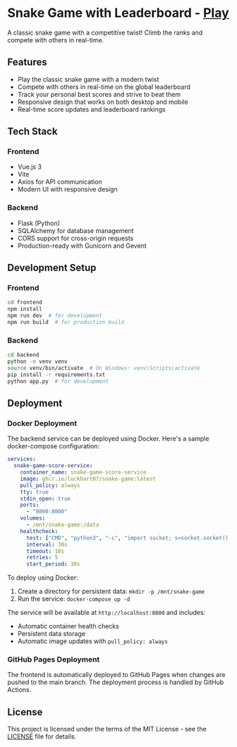 # Snake Game with Leaderboard - [Play](https://slitherbite.lockhart.in)

A classic snake game with a competitive twist! Climb the ranks and compete with others in real-time.

## Features
- Play the classic snake game with a modern twist
- Compete with others in real-time on the global leaderboard
- Track your personal best scores and strive to beat them
- Responsive design that works on both desktop and mobile
- Real-time score updates and leaderboard rankings

## Tech Stack
### Frontend
- Vue.js 3
- Vite
- Axios for API communication
- Modern UI with responsive design

### Backend
- Flask (Python)
- SQLAlchemy for database management
- CORS support for cross-origin requests
- Production-ready with Gunicorn and Gevent

## Development Setup

### Frontend
```bash
cd frontend
npm install
npm run dev  # for development
npm run build  # for production build
```

### Backend
```bash
cd backend
python -m venv venv
source venv/bin/activate  # On Windows: venv\Scripts\activate
pip install -r requirements.txt
python app.py  # for development
```

## Deployment

### Docker Deployment
The backend service can be deployed using Docker. Here's a sample docker-compose configuration:

```yaml
services:
  snake-game-score-service:
    container_name: snake-game-score-service
    image: ghcr.io/lockhart07/snake-game:latest
    pull_policy: always
    tty: true
    stdin_open: true
    ports:
      - "8000:8000"
    volumes:
      - /mnt/snake-game:/data
    healthcheck:
      test: ["CMD", "python3", "-c", "import socket; s=socket.socket(); s.settimeout(5); s.connect(('localhost', 8000)); s.close()"]
      interval: 30s
      timeout: 10s
      retries: 5
      start_period: 30s
```

To deploy using Docker:
1. Create a directory for persistent data: `mkdir -p /mnt/snake-game`
2. Run the service: `docker-compose up -d`

The service will be available at `http://localhost:8000` and includes:
- Automatic container health checks
- Persistent data storage
- Automatic image updates with `pull_policy: always`

### GitHub Pages Deployment
The frontend is automatically deployed to GitHub Pages when changes are pushed to the main branch. The deployment process is handled by GitHub Actions.

## License
This project is licensed under the terms of the MIT License - see the [LICENSE](LICENSE) file for details.
